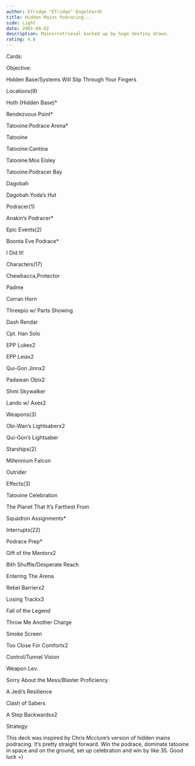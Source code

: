 ```yaml
---
author: Efridge "Efridge" Engelhardt
title: Hidden Mains Podracing...
side: Light
date: 2001-08-02
description: Mains+retrieval backed up by huge destiny draws.
rating: 4.0
---
```

Cards: 

Objective:
Hidden Base/Systems Will Slip Through Your Fingers

Locations(9)
Hoth (Hidden Base)*
Rendezvous Point*
Tatooine:Podrace Arena*
Tatooine
Tatooine:Cantina
Tatooine:Mos Eisley
Tatooine:Podracer Bay
Dagobah
Dagobah:Yoda’s Hut

Podracer(1)
Anakin’s Podracer*

Epic Events(2)
Boonta Eve Podrace*
I Did It!

Characters(17)
Chewbacca,Protector
Padme
Corran Horn
Threepio w/ Parts Showing
Dash Rendar
Cpt. Han Solo
EPP Lukex2
EPP Leiax2
Qui-Gon Jinnx2
Padawan Obix2
Shmi Skywalker
Lando w/ Axex2

Weapons(3)
Obi-Wan’s Lightsaberx2
Qui-Gon’s Lightsaber

Starships(2)
Millennium Falcon
Outrider

Effects(3)
Tatooine Celebration
The Planet That It’s Farthest From
Squadron Assignments*

Interrupts(22)
Podrace Prep*
Gift of the Mentorx2
Bith Shuffle/Desperate Reach
Entering The Arena
Rebel Barrierx2
Losing Trackx3
Fall of the Legend
Throw Me Another Charge
Smoke Screen
Too Close For Comfortx2
Control/Tunnel Vision
Weapon Lev.
Sorry About the Mess/Blaster Proficiency
A Jedi’s Resilience
Clash of Sabers
A Step Backwardsx2 

Strategy: 

This deck was inspired by Chris Mcclure’s version of hidden mains podracing.  It’s pretty straight forward. Win the podrace, dominate tatooine in space and on the ground, set up celebration and win by like 35.  Good luck =) 